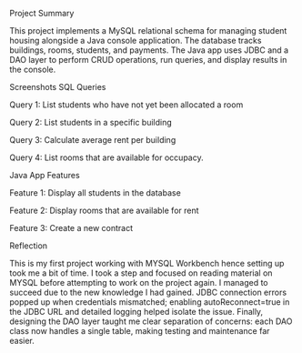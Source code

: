 Project Summary

This project implements a MySQL relational schema for managing student housing alongside a 
Java console application. The database tracks buildings, rooms, students, and payments. 
The Java app uses JDBC and a DAO layer to perform CRUD operations, run queries, and display 
results in the console.

Screenshots
SQL Queries

  Query 1: List students who have not yet been allocated a room
  
  Query 2: List students in a specific building
  
  Query 3: Calculate average rent per building
  
  Query 4: List rooms that are available for occupacy.
 
Java App Features

  Feature 1: Display all students in the database
  
  Feature 2: Display rooms that are available for rent
  
  Feature 3: Create a new contract
 
  Reflection
  
This is my first project working with MYSQL Workbench hence setting up took me a bit of time. I took a step and focused on reading material on MYSQL before attempting to work on the project again. I managed to succeed due to the new knowledge I had gained. 
JDBC connection errors popped up when credentials mismatched; enabling autoReconnect=true in the JDBC URL and detailed logging helped isolate the issue. 
Finally, designing the DAO layer taught me clear separation of concerns: each DAO class now handles a single table, making testing and maintenance far easier.

